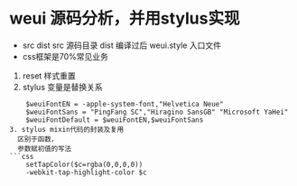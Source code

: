 # weui 源码分析，并用stylus实现
- src dist
    src 源码目录
    dist 编译过后
    weui.style 入口文件
- css框架是70%常见业务
1. reset 样式重置
2. stylus 变量是替换关系
```stylus,插入stylus源码
    $weuiFontEN = -apple-system-font,"Helvetica Neue"
    $weuiFontSans = "PingFang SC","Hiragino SansGB" "Microsoft YaHei"
    $weuiFontDefault = $weuiFontEN,$weuiFontSans
3. stylus mixin代码的封装及复用
  区别于函数，
  参数赋初值的写法
```css
    setTapColor($c=rgba(0,0,0,0))
    -webkit-tap-highlight-color $c
```